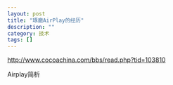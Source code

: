```yaml
---
layout: post
title: "琢磨AirPlay的经历"
description: ""
category: 技术
tags: []
---
```



http://www.cocoachina.com/bbs/read.php?tid=103810

Airplay简析
